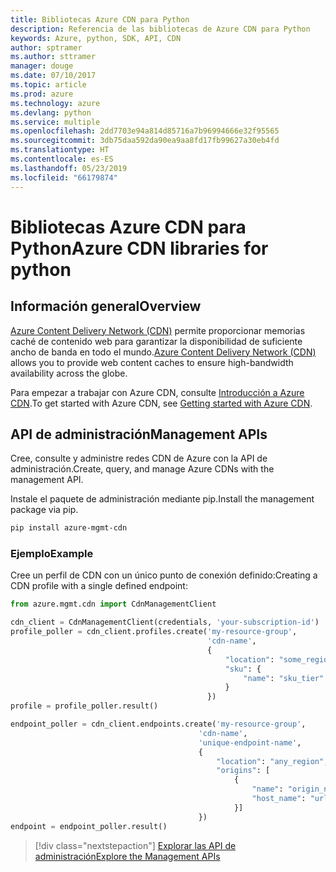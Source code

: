 ```yaml
---
title: Bibliotecas Azure CDN para Python
description: Referencia de las bibliotecas de Azure CDN para Python
keywords: Azure, python, SDK, API, CDN
author: sptramer
ms.author: sttramer
manager: douge
ms.date: 07/10/2017
ms.topic: article
ms.prod: azure
ms.technology: azure
ms.devlang: python
ms.service: multiple
ms.openlocfilehash: 2dd7703e94a814d85716a7b96994666e32f95565
ms.sourcegitcommit: 3db75daa592da90ea9aa8fd17fb99627a30eb4fd
ms.translationtype: HT
ms.contentlocale: es-ES
ms.lasthandoff: 05/23/2019
ms.locfileid: "66179874"
---
```

# <a name="azure-cdn-libraries-for-python"></a><span data-ttu-id="137f7-104">Bibliotecas Azure CDN para Python</span><span class="sxs-lookup"><span data-stu-id="137f7-104">Azure CDN libraries for python</span></span>

## <a name="overview"></a><span data-ttu-id="137f7-105">Información general</span><span class="sxs-lookup"><span data-stu-id="137f7-105">Overview</span></span>

<span data-ttu-id="137f7-106">[Azure Content Delivery Network (CDN)](https://docs.microsoft.com/en-us/azure/cdn/cdn-overview) permite proporcionar memorias caché de contenido web para garantizar la disponibilidad de suficiente ancho de banda en todo el mundo.</span><span class="sxs-lookup"><span data-stu-id="137f7-106">[Azure Content Delivery Network (CDN)](https://docs.microsoft.com/en-us/azure/cdn/cdn-overview) allows you to provide web content caches to ensure high-bandwidth availability across the globe.</span></span>

<span data-ttu-id="137f7-107">Para empezar a trabajar con Azure CDN, consulte [Introducción a Azure CDN](https://docs.microsoft.com/en-us/azure/cdn/cdn-create-new-endpoint).</span><span class="sxs-lookup"><span data-stu-id="137f7-107">To get started with Azure CDN, see [Getting started with Azure CDN](https://docs.microsoft.com/en-us/azure/cdn/cdn-create-new-endpoint).</span></span>

## <a name="management-apis"></a><span data-ttu-id="137f7-108">API de administración</span><span class="sxs-lookup"><span data-stu-id="137f7-108">Management APIs</span></span>

<span data-ttu-id="137f7-109">Cree, consulte y administre redes CDN de Azure con la API de administración.</span><span class="sxs-lookup"><span data-stu-id="137f7-109">Create, query, and manage Azure CDNs with the management API.</span></span>

<span data-ttu-id="137f7-110">Instale el paquete de administración mediante pip.</span><span class="sxs-lookup"><span data-stu-id="137f7-110">Install the management package via pip.</span></span>

```bash
pip install azure-mgmt-cdn
```

### <a name="example"></a><span data-ttu-id="137f7-111">Ejemplo</span><span class="sxs-lookup"><span data-stu-id="137f7-111">Example</span></span>

<span data-ttu-id="137f7-112">Cree un perfil de CDN con un único punto de conexión definido:</span><span class="sxs-lookup"><span data-stu-id="137f7-112">Creating a CDN profile with a single defined endpoint:</span></span>

```python
from azure.mgmt.cdn import CdnManagementClient

cdn_client = CdnManagementClient(credentials, 'your-subscription-id')
profile_poller = cdn_client.profiles.create('my-resource-group',
                                            'cdn-name',
                                            {
                                                "location": "some_region", 
                                                "sku": {
                                                    "name": "sku_tier"
                                                } 
                                            })
profile = profile_poller.result()

endpoint_poller = cdn_client.endpoints.create('my-resource-group',
                                          'cdn-name',
                                          'unique-endpoint-name', 
                                          { 
                                              "location": "any_region", 
                                              "origins": [
                                                  {
                                                      "name": "origin_name", 
                                                      "host_name": "url"
                                                  }]
                                          })
endpoint = endpoint_poller.result()
```

> [!div class="nextstepaction"]
> [<span data-ttu-id="137f7-113">Explorar las API de administración</span><span class="sxs-lookup"><span data-stu-id="137f7-113">Explore the Management APIs</span></span>](/python/api/overview/azure/cdn/management)
